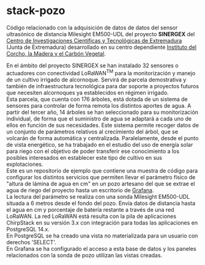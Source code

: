 # stack-pozo
Código relacionado con la adquisición de datos de datos del sensor ultrasónico de distancia Milesight EM500-UDL del proyecto **SINERGEX** del [Centro de Investigaciones Científicas y Tecnológicas de Extremadura](http://cicytex.juntaex.es/es/) (Junta de Extremadura) desarrollado en su centro dependiente [Instituto del Corcho, la Madera y el Carbón Vegetal](http://cicytex.juntaex.es/es/centros/icmc).  

En el ámbito del proyecto SINERGEX se han instalado 32 sensores o actuadores con conectividad LoRaWAN<sup>TM</sup> para la monitorización y manejo de un cultivo irrigado de alcornoque. Servirá de parcela demostrativa y también de infraestructura tecnológica para dar soporte a proyectos futuros que necesiten alcornoques ya establecidos en régimen irrigado.  
Esta parcela, que cuenta con 176 árboles, está dotada de un sistema de sensores para controlar de forma remota los distintos aportes de agua. A partir del tercer año, 14 árboles se han seleccionado para su monitorización individual, de forma que el suministro de agua se adaptará a cada uno de ellos en función de sus necesidades. Este sistema permite recoger datos de un conjunto de parámetros relativos al crecimiento del árbol, que se volcarán de forma automática y centralizada. Paralelamente, desde el punto de vista energético, se ha trabajado en el estudio del uso de energía solar para riego con el objetivo de poder transferir ese conocimiento a los posibles interesados en establecer este tipo de cultivo en sus explotaciones.  
Este es un repositorio de ejemplo que contiene una muestra de código para configurar los distintos servicios que permiten llevar el parámetro físico de "altura de lámina de agua en cm" en un pozo artesano del que se extrae el agua de riego del proyecto hasta un escritorio de [Grafana](https://grafana.com/oss/grafana/).  
La lectura del parámetro se realiza con una sonda Milesight EM500-UDL situada a 6 metros desde el fondo del pozo. Envía datos de distancia hasta el agua en cm y porcentaje de batería restante a través de una red LoRaWAN. La red LoRaWAN está resulta con la pila de aplicaciones ChirpStack en su versión 3.x con integración para todas las aplicaciones en PostgreSQL 14.x.  
En PostgreSQL se ha creado una vista no materializada para un usuario con derechos 'SELECT'.  
En Grafana se ha configurado el acceso a esta base de datos y los paneles relacionados con la sonda de pozo utilizan las vistas creadas.  


